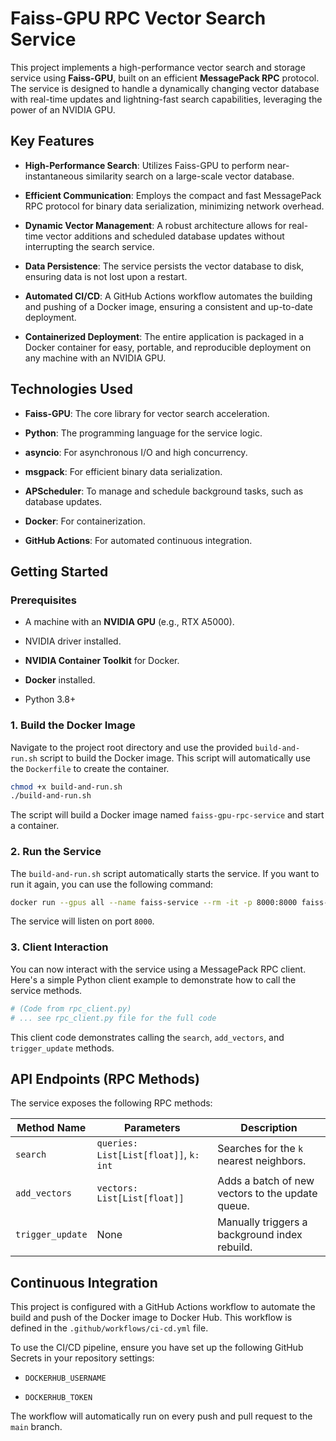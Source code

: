 # Faiss-GPU RPC Vector Search Service

This project implements a high-performance vector search and storage service using **Faiss-GPU**, built on an efficient **MessagePack RPC** protocol. The service is designed to handle a dynamically changing vector database with real-time updates and lightning-fast search capabilities, leveraging the power of an NVIDIA GPU.

## Key Features

* **High-Performance Search**: Utilizes Faiss-GPU to perform near-instantaneous similarity search on a large-scale vector database.

* **Efficient Communication**: Employs the compact and fast MessagePack RPC protocol for binary data serialization, minimizing network overhead.

* **Dynamic Vector Management**: A robust architecture allows for real-time vector additions and scheduled database updates without interrupting the search service.

* **Data Persistence**: The service persists the vector database to disk, ensuring data is not lost upon a restart.

* **Automated CI/CD**: A GitHub Actions workflow automates the building and pushing of a Docker image, ensuring a consistent and up-to-date deployment.

* **Containerized Deployment**: The entire application is packaged in a Docker container for easy, portable, and reproducible deployment on any machine with an NVIDIA GPU.

## Technologies Used

* **Faiss-GPU**: The core library for vector search acceleration.

* **Python**: The programming language for the service logic.

* **asyncio**: For asynchronous I/O and high concurrency.

* **msgpack**: For efficient binary data serialization.

* **APScheduler**: To manage and schedule background tasks, such as database updates.

* **Docker**: For containerization.

* **GitHub Actions**: For automated continuous integration.

## Getting Started

### Prerequisites

* A machine with an **NVIDIA GPU** (e.g., RTX A5000).

* NVIDIA driver installed.

* **NVIDIA Container Toolkit** for Docker.

* **Docker** installed.

* Python 3.8+

### 1. Build the Docker Image

Navigate to the project root directory and use the provided `build-and-run.sh` script to build the Docker image. This script will automatically use the `Dockerfile` to create the container.

```bash
chmod +x build-and-run.sh
./build-and-run.sh
````

The script will build a Docker image named `faiss-gpu-rpc-service` and start a container.

### 2\. Run the Service

The `build-and-run.sh` script automatically starts the service. If you want to run it again, you can use the following command:

```bash
docker run --gpus all --name faiss-service --rm -it -p 8000:8000 faiss-gpu-rpc-service
```

The service will listen on port `8000`.

### 3\. Client Interaction

You can now interact with the service using a MessagePack RPC client. Here's a simple Python client example to demonstrate how to call the service methods.

```python
# (Code from rpc_client.py)
# ... see rpc_client.py file for the full code
```

This client code demonstrates calling the `search`, `add_vectors`, and `trigger_update` methods.

## API Endpoints (RPC Methods)

The service exposes the following RPC methods:

| Method Name | Parameters | Description |
|---|---|---|
| `search` | `queries: List[List[float]]`, `k: int` | Searches for the `k` nearest neighbors. |
| `add_vectors` | `vectors: List[List[float]]` | Adds a batch of new vectors to the update queue. |
| `trigger_update` | None | Manually triggers a background index rebuild. |

## Continuous Integration

This project is configured with a GitHub Actions workflow to automate the build and push of the Docker image to Docker Hub. This workflow is defined in the `.github/workflows/ci-cd.yml` file.

To use the CI/CD pipeline, ensure you have set up the following GitHub Secrets in your repository settings:

  * `DOCKERHUB_USERNAME`

  * `DOCKERHUB_TOKEN`

The workflow will automatically run on every push and pull request to the `main` branch.



